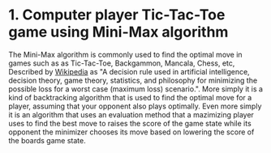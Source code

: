 # 1. Computer player Tic-Tac-Toe game using Mini-Max algorithm
The Mini-Max algorithm is commonly used to find the optimal move in games such as as Tic-Tac-Toe, Backgammon, Mancala, Chess, etc, Described by [Wikipedia](https://en.wikipedia.org/wiki/Minimax) as "A decision rule used in artificial intelligence, decision theory, game theory, statistics, and philosophy for minimizing the possible loss for a worst case (maximum loss) scenario.". More simply it is a kind of backtracking algorithm that is used to find the optimal move for a player, assuming that your opponent also plays optimally. Even more simply it is an algorithm that uses an evaluation method that a mazimizing player uses to find the best move to raises the score of the game state while its opponent the minimizer chooses its move based on lowering the score of the boards game state.
